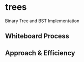 # trees

Binary Tree and BST Implementation

## Whiteboard Process
<!-- Embedded whiteboard image -->

## Approach & Efficiency
<!-- What approach did you take? Discuss Why. What is the Big O space/time for this approach? -->

